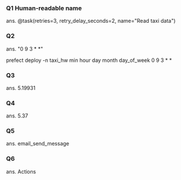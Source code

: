 ### Q1 Human-readable name

ans. @task(retries=3, retry\_delay\_seconds=2, name="Read taxi data")

### Q2

ans. "0 9 3 \* \*"

prefect deploy -n taxi\_hw
min hour day month day\_of\_week 0 9 3 \* \*

### Q3

ans. 5.19931

### Q4

ans. 5.37

### Q5

ans. email\_send\_message

### Q6

ans. Actions